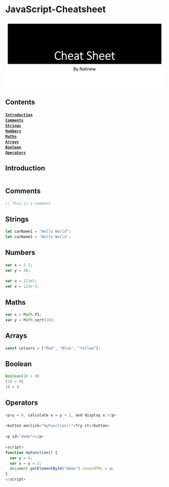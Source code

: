 

# JavaScript-Cheatsheet
![JavaScript cheatsheet](https://github.com/natnew/Python-Cheatsheet/blob/main/Python%20Cheatsheet.JPG)

## Contents 
**[`Introduction`](#Introduction)** <br>
**[`Comments`](#Comments)** <br>
**[`Strings`](#Strings)** <br>
**[`Numbers`](#Numbers)** <br>
**[`Maths`](#Maths)** <br>
**[`Arrays`](#Arrays)**<br>
**[`Boolean`](#Boolean)** <br>
**[`Operators`](#Operators)** <br>


## Introduction
```javascript

```

## Comments
```javascript
// This is a comment
```

## Strings
```javascript
let carName1 = "Hello World";
let carName2 = 'Hello World';
```


## Numbers
```javascript
var x = 2.1;
var y = 30;

var u = 123e5; 
var v = 123e-5;
```

## Maths
```javascript
var x = Math.PI;   
var y = Math.sqrt(16);    
```

## Arrays
```javascript
const colours = ["Red", "Blue", "Yellow"];  
```


## Boolean
```javascript
Boolean(10 > 9)
(10 > 9)
10 > 9
```


## Operators
```javascript
<p>y = 6, calculate x = y + 2, and display x:</p>

<button onclick="myFunction()">Try it</button>

<p id="demo"></p>

<script>
function myFunction() {
  var y = 6;
  var x = y + 2;
  document.getElementById("demo").innerHTML = x;
}
</script>
```


